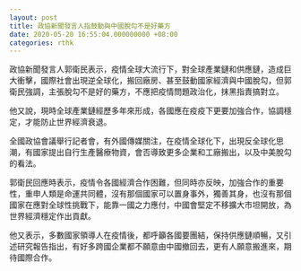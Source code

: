 ```yaml
---
layout: post
title: 政協新聞發言人指鼓動與中國脫勾不是好藥方
date: 2020-05-20 16:55:04.000000000 +08:00
categories: rthk
---
```


政協新聞發言人郭衛民表示，疫情全球大流行下，對全球產業鏈和供應鏈，造成巨大衝擊，國際社會出現逆全球化，搬回廠房、甚至鼓動國家經濟與中國脫勾，但郭衛民強調，主張脫勾不是好的藥方，不應把疫情問題政治化，抹黑指責搞對立。

他又說，現時全球產業鏈經歷多年來形成，各國應在疫疫下更要加強合作，協調穩定，才能防止世界經濟衰退。

全國政協會議舉行記者會，有外國傳媒關注，在疫情全球化下，出現反全球化思潮，有國家提出自行生產醫療物資，會否導致更多企業和工廠搬出，以及中美脫勾的看法。

郭衛民回應時表示，疫情令各國經濟合作困難，但同時亦反映，加強合作的重要性，重申人類是命運共同體，沒有那個國家可以置身事外，獨善其身，也沒有那個國家在應對全球性挑戰下，能靠一國之力應付，中國會堅定不移擴大市坦開放，為世界經濟穩定作出貢獻。

他又表示，多數國家領導人在疫情後，都呼籲各國要團結，保持供應鏈順暢，又引述研究報告指出，有好多跨國企業都不願意由中國撤回去，更有人願意搬進來，期待國際合作。
